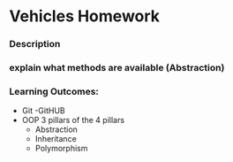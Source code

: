 # Vehicles Homework

### Description

### explain what methods are available (Abstraction)

### Learning Outcomes:
- Git
-GitHUB
- OOP 3 pillars of the 4 pillars
    - Abstraction
    - Inheritance
    - Polymorphism
  